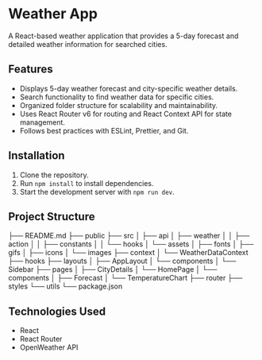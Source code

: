 # Weather App

A React-based weather application that provides a 5-day forecast and detailed weather information for searched cities.

## Features

- Displays 5-day weather forecast and city-specific weather details.
- Search functionality to find weather data for specific cities.
- Organized folder structure for scalability and maintainability.
- Uses React Router v6 for routing and React Context API for state management.
- Follows best practices with ESLint, Prettier, and Git.

## Installation

1. Clone the repository.
2. Run `npm install` to install dependencies.
3. Start the development server with `npm run dev`.

## Project Structure

├── README.md
├── public
├── src
│ ├── api
│ ├── weather
│ │ ├── action
│ │ ├── constants
│ │ └── hooks
│ └── assets
│ ├── fonts
│ ├── gifs
│ ├── icons
│ └── images
├── context
│ └── WeatherDataContext
├── hooks
├── layouts
│ ├── AppLayout
│ └── components
│ └── Sidebar
├── pages
│ ├── CityDetails
│ └── HomePage
│ └── components
│ ├── Forecast
│ └── TemperatureChart
├── router
├── styles
└── utils
└── package.json

## Technologies Used

- React
- React Router
- OpenWeather API
